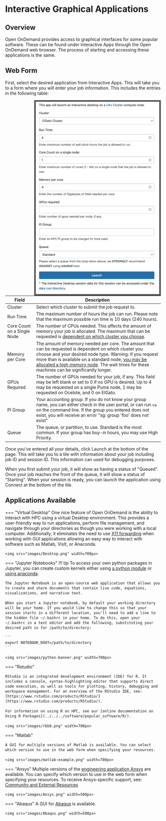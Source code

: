 # Interactive Graphical Applications

## Overview

Open OnDemand provides access to graphical interfaces for some popular software. These can be found under Interactive Apps through the Open OnDemand web browser. The process of starting and accessing these applications is the same. 

## Web Form

First, select the desired application from Interactive Apps. This will take you to a form where you will enter your job information. This includes the entries in the following table:

<img src="images/ood_web_form.png" align="right" width=400px style="border: 5px solid #555;">

|Field|Description|
|-|-|
|Cluster|Select which cluster to submit the job request to.|
|Run Time|The maximum number of hours the job can run. Please note that the maximum possible run time is 10 days (240 hours).|
|Core Count on a Single Node|The number of CPUs needed. This affects the amount of memory your job is allocated. The maximum that can be requested is [dependent on which cluster you choose](../../../resources/compute_resources/compute_resources/).|
|Memory per Core|The amount of memory needed per core. The amount that can be requested is dependent on which cluster you choose and your desired node type. Warning: if you request more than is available on a standard node, [you may be allocated a high memory node](../../../resources/compute_resources/job_memory_and_cpu_count/). The wait times for these machines can be significantly longer.|
|GPUs Required|The number of GPUs needed for your job, if any. This field may be left blank or set to 0 if no GPU is desired. Up to 4 may be requested on a single Puma node, 1 may be requested on Ocelote, and 0 on ElGato.|
|PI Group|Your accounting group. If you do not know your group name, you can either check in the user portal, or can run ```va``` on the command line. If the group you entered does not exist, you will receive an error "sg: group 'foo' does not exist"|
|Queue|The queue, or partition, to use. Standard is the most common. If your group has buy-in hours, you may use High Priority.|

Once you've entered all your details, click Launch at the bottom of the page. This will take you to a tile with information about your job including job ID and session ID. This information can used for debugging purposes.

When you first submit your job, it will show as having a status of "Queued". Once your job reaches the front of the queue, it will show a status of "Starting". When your session is ready, you can launch the application using Connect at the bottom of the tile.

## Applications Available

=== "Virtual Desktop"
    One nice feature of Open OnDemand is the ability to interact with HPC using a virtual Desktop environment. This provides a user-friendly way to run applications, perform file management, and navigate through your directories as though you were working with a local computer. Additionally, it eliminates the need to use [X11 forwarding](../../../registration_and_access/system_access/x11_forwarding/) when working with GUI applications allowing an easy way to interact with software such as Matlab, VisIt, or Anaconda.

    <img src="images/Desktop.png" width=700px>

=== "Jupyter Notebooks"
    !!! tip
        To access your own python packages in Jupyter, you can create custom kernels either using [a python module](../../../software/popular_software/python_and_anaconda/python/#custom-jupyter-kernel) or [using anaconda](../../../software/popular_software/python_and_anaconda/anaconda/#custom-jupyter-kernel). 

    The Jupyter Notebook is an open-source web application that allows you to create and share documents that contain live code, equations, visualizations, and narrative text. 

    When you start a Jupyter notebook, by default your working directory will be your home. If you would like to change this so that your session starts in a different location, you'll need to add a line to the hidden file ~/.bashrc in your home. To do this, open your ~/.bashrc in a text editor and add the following, substituting your desired path in for /path/to/directory:

    ```
    export NOTEBOOK_ROOT=/path/to/directory
    ```

    <img src="images/python-banner.png" width=700px>


=== "Rstudio"

    RStudio is an integrated development environment (IDE) for R. It includes a console, syntax-highlighting editor that supports direct code execution, as well as tools for plotting, history, debugging and workspace management. For an overview of the RStudio IDE, see: [https://www.rstudio.com/products/RStudio/](https://www.rstudio.com/products/RStudio/).

    For information on using R on HPC, see our [online documentation on Using R Packages](../../../software/popular_software/R/).

    <img src="images/rbb8.png" width=700px>

=== "Matlab"

    A GUI for multiple versions of Matlab is available. You can select which version to use in the web form when specifying your resources.

    <img src="images/matlab-example.png" width=700px>

=== "Ansys"
    Multiple versions of the [engineering application Ansys](https://www.ansys.com/) are available. You can specify which version to use in the web form when specifying your resources. To receive Ansys-specific support, see: [Community and External Resources](../../../support_and_training/external_resources/#ansys)

    <img src="images/Ansys.png" width=500px>

=== "Abaqus"
    A GUI for [Abaqus](https://www.technia.us/software/simulia/abaqus/) is available. 
    
    <img src="images/Abaqus.png" width=500px>
